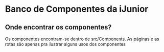 # Banco de Componentes da iJunior

## Onde encontrar os componentes?
Os componentes encontram-se dentro de src/Components. As páginas e as rotas são apenas pra ilustrar alguns usos dos componentes
